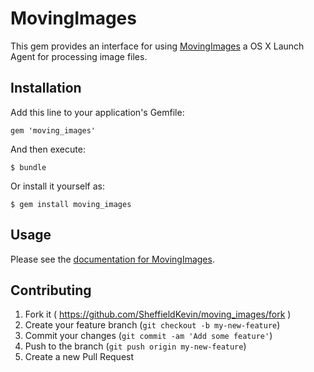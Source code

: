 # MovingImages

This gem provides an interface for using [MovingImages](https://gitlab.com/ktam/using-movingimages/wikis/Home) a OS X Launch Agent for processing image files.

## Installation

Add this line to your application's Gemfile:

    gem 'moving_images'

And then execute:

    $ bundle

Or install it yourself as:

    $ gem install moving_images

## Usage

Please see the [documentation for MovingImages](https://gitlab.com/ktam/using-movingimages/wikis/Contents).

## Contributing

1. Fork it ( https://github.com/SheffieldKevin/moving_images/fork )
2. Create your feature branch (`git checkout -b my-new-feature`)
3. Commit your changes (`git commit -am 'Add some feature'`)
4. Push to the branch (`git push origin my-new-feature`)
5. Create a new Pull Request
